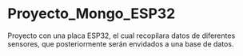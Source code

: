 # Proyecto_Mongo_ESP32
Proyecto con una placa ESP32, el cual recopilara datos de diferentes sensores, que posteriormente serán envidados a una base de datos.
